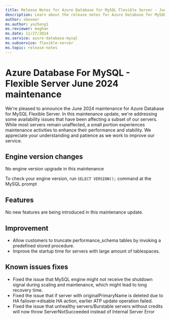 ```yaml
---
title: Release Notes for Azure Database for MySQL Flexible Server - June 2024
description: Learn about the release notes for Azure Database for MySQL Flexible Server June 2024.
author: xboxeer
ms.author: yuzheng1
ms.reviewer: maghan
ms.date: 11/27/2024
ms.service: azure-database-mysql
ms.subservice: flexible-server
ms.topic: release-notes
---
```


# Azure Database For MySQL - Flexible Server June 2024 maintenance

We're pleased to announce the June 2024 maintenance for Azure Database for MySQL Flexible Server. In this maintenance update, we're addressing some availability issues that have been affecting a subset of our servers. While most servers remain unaffected, a small portion experiences maintenance activities to enhance their performance and stability. We appreciate your understanding and patience as we work to improve our service.

## Engine version changes

No engine version upgrade in this maintenance

To check your engine version, run `SELECT VERSION();` command at the MySQL prompt

## Features

No new features are being introduced in this maintenance update.

## Improvement

- Allow customers to truncate performance_schema tables by invoking a predefined stored procedure.
- Improve the startup time for servers with large amount of tablespaces.

## Known issues fixes

- Fixed the issue that MySQL engine might not receive the shutdown signal during scaling and maintenance, which might lead to long recovery time.
- Fixed the issue that if server with originalPrimaryName is deleted due to HA failover->disable HA action, earlier ATP update operation failed.
- Fixed the issue that unhealthy servers/Burstable servers without credits will now throw ServerNotSucceeded instead of Internal Server Error
